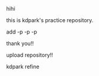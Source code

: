 hihi

this is kdpark's practice repository.

add -p -p -p

thank you!!

upload repository!!

kdpark refine
